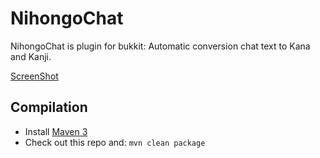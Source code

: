 NihongoChat
===========

NihongoChat is plugin for bukkit:
Automatic conversion chat text to Kana and Kanji.

[ScreenShot](http://i.imgur.com/z4vOY4H)

Compilation
-----------

* Install [Maven 3](http://maven.apache.org/download.html)
* Check out this repo and: `mvn clean package`
